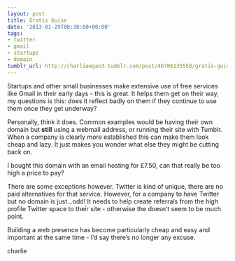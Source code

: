 ```yaml
---
layout: post
title: Gratis Guise
date: '2013-01-29T00:30:00+00:00'
tags:
- twitter
- gmail
- startups
- domain
tumblr_url: http://charlieegan3.tumblr.com/post/46786135558/gratis-guise
---
```

Startups and other small businesses make extensive use of free services like Gmail in their early days - this is great. It helps them get on their way, my questions is this: does it reflect badly on them if they continue to use them once they get underway?

Personally, think it does. Common examples would be having their own domain but **still** using a webmail address, or running their site with Tumblr. When a company is clearly more established this can make them look cheap and lazy. It just makes you wonder what else they might be cutting back on.

I bought this domain with an email hosting for £7.50, can that really be too high a price to pay?

There are some exceptions however. Twitter is kind of unique, there are no paid alternatives for that service. However, for a company to have Twitter but no domain is just…odd! It needs to help create referrals from the high profile Twitter space to their site - otherwise the doesn’t seem to be much point.

Building a web presence has become particularly cheap and easy and important at the same time - I’d say there’s no longer any excuse.

charlie